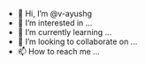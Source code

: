 - 👋 Hi, I’m @v-ayushg
- 👀 I’m interested in ...
- 🌱 I’m currently learning ...
- 💞️ I’m looking to collaborate on ...
- 📫 How to reach me ...

<!---
v-ayushg/v-ayushg is a ✨ special ✨ repository because its `README.md` (this file) appears on your GitHub profile.
You can click the Preview link to take a look at your changes.
--->
